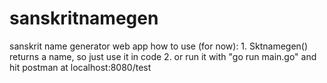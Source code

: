 # sanskritnamegen
sanskrit name generator web app
how to use (for now):
    1. Sktnamegen() returns a name, so just use it in code
    2. or run it with "go run main.go" and hit postman at localhost:8080/test

